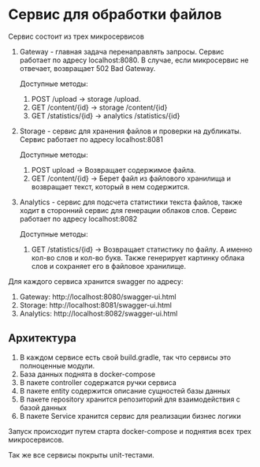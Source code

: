 # Сервис для обработки файлов

Сервис состоит из трех микросервисов

1) Gateway - главная задача перенаправлять запросы. Сервис работает по адресу localhost:8080. В случае, если микросервис
   не отвечает, возвращает 502 Bad Gateway.

   Доступные методы:
    1) POST /upload -> storage /upload.
    2) GET /content/{id} -> storage /content/{id}
    3) GET /statistics/{id} -> analytics /statistics/{id}

2) Storage - сервис для хранения файлов и проверки на дубликаты. Сервис работает по адресу localhost:8081

   Доступные методы:
    1) POST upload -> Возвращает содержимое файла.
    2) GET /content/{id} -> Берет файл из файлового хранилища и возвращает текст, который в нем содержится.

3) Analytics - сервис для подсчета статистики текста файлов, также ходит в сторонний сервис для генерации облаков слов.
   Сервис работает по адресу localhost:8082

   Доступные методы:
    1) GET /statistics/{id} -> Возвращает статистику по файлу. А именно кол-во слов и кол-во букв. Также генерирует
       картинку облака слов и сохраняет его в файловое хранилище.

Для каждого сервиса хранится swagger по адресу:

1) Gateway: http://localhost:8080/swagger-ui.html
2) Storage: http://localhost:8081/swagger-ui.html
3) Analytics: http://localhost:8082/swagger-ui.html

## Архитектура

1) В каждом сервисе есть свой build.gradle, так что сервисы это полноценные модули.
2) База данных поднята в docker-compose
3) В пакете controller содержатся ручки сервиса
4) В пакете entity содержится описание сущностей базы данных
5) В пакете repository хранится репозиторий для взаимодействия с базой данных
6) В пакете Service хранится сервис для реализации бизнес логики

Запуск происходит путем старта docker-compose и поднятия всех трех микросервисов.

Так же все сервисы покрыты unit-тестами.